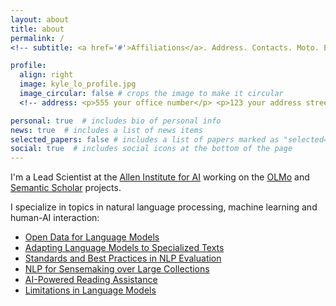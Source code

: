 ```yaml
---
layout: about
title: about
permalink: /
<!-- subtitle: <a href='#'>Affiliations</a>. Address. Contacts. Moto. Etc. -->

profile:
  align: right
  image: kyle_lo_profile.jpg
  image_circular: false # crops the image to make it circular
  <!-- address: <p>555 your office number</p> <p>123 your address street</p> <p>Your City, State 12345</p> -->

personal: true  # includes bio of personal info
news: true  # includes a list of news items
selected_papers: false # includes a list of papers marked as "selected={true}"
social: true  # includes social icons at the bottom of the page
---
```


I'm a Lead Scientist at the [Allen Institute for AI](https://allenai.org/) working on the [OLMo](https://allenai.org/olmo) and [Semantic Scholar](https://www.semanticscholar.org/research/research-team) projects.
<!-- for scientific research assistance  -->
I specialize in topics in natural language processing, machine learning and human-AI interaction:
* [Open Data for Language Models](/projects/1_project)
* [Adapting Language Models to Specialized Texts](/projects/2_project)
* [Standards and Best Practices in NLP Evaluation](/projects/3_project)
* [NLP for Sensemaking over Large Collections](/projects/4_project)
* [AI-Powered Reading Assistance](/projects/5_project)
* [Limitations in Language Models](/projects/6_project)

<!-- Reading long, technical documents is hard, even for experienced scholars. How can AI assistance help? -->
 <!-- we make them more accessible by automatically transforming papers into dynamic web documents with helpful interactive features?  -->





<!-- I've also worked as a statistician / data scientist in Seattle and an applied probability researcher at [Academia Sinica](https://www.sinica.edu.tw/en) in Taiwan.  I graduated in 2015 with an MS in [Statistics from the University of Washington](https://www.stat.washington.edu/). -->

<!--  Write your biography here. Tell the world about yourself. Link to your favorite [subreddit](http://reddit.com). You can put a picture in, too. The code is already in, just name your picture `prof_pic.jpg` and put it in the `img/` folder. Put your address / P.O. box / other info right below your picture. You can also disable any these elements by editing `profile` property of the YAML header of your `_pages/about.md`. Edit `_bibliography/papers.bib` and Jekyll will render your [publications page](/al-folio/publications/) automatically. Link to your social media connections, too. This theme is set up to use [Font Awesome icons](http://fortawesome.github.io/Font-Awesome/) and [Academicons](https://jpswalsh.github.io/academicons/), like the ones below. Add your Facebook, Twitter, LinkedIn, Google Scholar, or just disable all of them. -->
